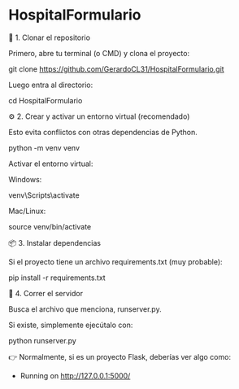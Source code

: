 # HospitalFormulario
🧭 1. Clonar el repositorio

Primero, abre tu terminal (o CMD) y clona el proyecto:

git clone https://github.com/GerardoCL31/HospitalFormulario.git


Luego entra al directorio:

cd HospitalFormulario

⚙️ 2. Crear y activar un entorno virtual (recomendado)

Esto evita conflictos con otras dependencias de Python.

python -m venv venv


Activar el entorno virtual:

Windows:

venv\Scripts\activate


Mac/Linux:

source venv/bin/activate

📦 3. Instalar dependencias

Si el proyecto tiene un archivo requirements.txt (muy probable):

pip install -r requirements.txt

🚀 4. Correr el servidor

Busca el archivo que menciona, runserver.py.

Si existe, simplemente ejecútalo con:

python runserver.py


👉 Normalmente, si es un proyecto Flask, deberías ver algo como:

 * Running on http://127.0.0.1:5000/

